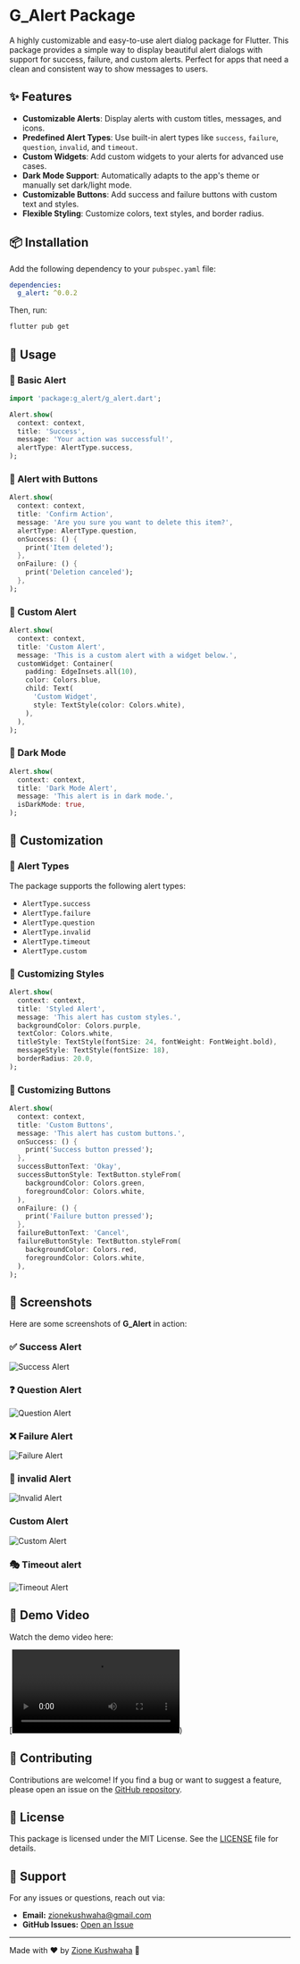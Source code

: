 # G_Alert Package

A highly customizable and easy-to-use alert dialog package for Flutter. This package provides a simple way to display beautiful alert dialogs with support for success, failure, and custom alerts. Perfect for apps that need a clean and consistent way to show messages to users.

## ✨ Features

- **Customizable Alerts**: Display alerts with custom titles, messages, and icons.
- **Predefined Alert Types**: Use built-in alert types like `success`, `failure`, `question`, `invalid`, and `timeout`.
- **Custom Widgets**: Add custom widgets to your alerts for advanced use cases.
- **Dark Mode Support**: Automatically adapts to the app's theme or manually set dark/light mode.
- **Customizable Buttons**: Add success and failure buttons with custom text and styles.
- **Flexible Styling**: Customize colors, text styles, and border radius.

## 📦 Installation

Add the following dependency to your `pubspec.yaml` file:

```yaml
dependencies:
  g_alert: ^0.0.2
```

Then, run:

```sh
flutter pub get
```

## 🚀 Usage

### 🔹 Basic Alert

```dart
import 'package:g_alert/g_alert.dart';

Alert.show(
  context: context,
  title: 'Success',
  message: 'Your action was successful!',
  alertType: AlertType.success,
);
```

### 🔹 Alert with Buttons

```dart
Alert.show(
  context: context,
  title: 'Confirm Action',
  message: 'Are you sure you want to delete this item?',
  alertType: AlertType.question,
  onSuccess: () {
    print('Item deleted');
  },
  onFailure: () {
    print('Deletion canceled');
  },
);
```

### 🔹 Custom Alert

```dart
Alert.show(
  context: context,
  title: 'Custom Alert',
  message: 'This is a custom alert with a widget below.',
  customWidget: Container(
    padding: EdgeInsets.all(10),
    color: Colors.blue,
    child: Text(
      'Custom Widget',
      style: TextStyle(color: Colors.white),
    ),
  ),
);
```

### 🔹 Dark Mode

```dart
Alert.show(
  context: context,
  title: 'Dark Mode Alert',
  message: 'This alert is in dark mode.',
  isDarkMode: true,
);
```

## 🎨 Customization

### 🔹 Alert Types

The package supports the following alert types:

- `AlertType.success`
- `AlertType.failure`
- `AlertType.question`
- `AlertType.invalid`
- `AlertType.timeout`
- `AlertType.custom`

### 🔹 Customizing Styles

```dart
Alert.show(
  context: context,
  title: 'Styled Alert',
  message: 'This alert has custom styles.',
  backgroundColor: Colors.purple,
  textColor: Colors.white,
  titleStyle: TextStyle(fontSize: 24, fontWeight: FontWeight.bold),
  messageStyle: TextStyle(fontSize: 18),
  borderRadius: 20.0,
);
```

### 🔹 Customizing Buttons

```dart
Alert.show(
  context: context,
  title: 'Custom Buttons',
  message: 'This alert has custom buttons.',
  onSuccess: () {
    print('Success button pressed');
  },
  successButtonText: 'Okay',
  successButtonStyle: TextButton.styleFrom(
    backgroundColor: Colors.green,
    foregroundColor: Colors.white,
  ),
  onFailure: () {
    print('Failure button pressed');
  },
  failureButtonText: 'Cancel',
  failureButtonStyle: TextButton.styleFrom(
    backgroundColor: Colors.red,
    foregroundColor: Colors.white,
  ),
);
```

## 📸 Screenshots

Here are some screenshots of **G_Alert** in action:

### ✅ Success Alert

![Success Alert](https://github.com/zione-kushwaha/g_alert/raw/main/assets/images/g1.jpg)

### ❓ Question Alert

![Question Alert](https://github.com/zione-kushwaha/g_alert/raw/main/assets/images/g2.jpg)

### ❌ Failure Alert

![Failure Alert](https://github.com/zione-kushwaha/g_alert/raw/main/assets/images/g3.jpg)

### 🔷 invalid Alert

![Invalid Alert](https://github.com/zione-kushwaha/g_alert/raw/main/assets/images/g4.jpg)

### Custom Alert

![Custom Alert](https://github.com/zione-kushwaha/g_alert/raw/main/assets/images/g5.jpg)

### 🎭 Timeout alert

![Timeout Alert](https://github.com/zione-kushwaha/g_alert/raw/main/assets/images/g6.jpg)

## 🎥 Demo Video

Watch the demo video here:

[![Watch the demo](assets/video/g_alert_video.mp4))

## 🤝 Contributing

Contributions are welcome! If you find a bug or want to suggest a feature, please open an issue on the [GitHub repository](https://github.com/zione-kushwaha/g_alert.git).

## 📜 License

This package is licensed under the MIT License. See the [LICENSE](LICENSE) file for details.

## 💬 Support

For any issues or questions, reach out via:

- **Email:** zionekushwaha@gmail.com
- **GitHub Issues:** [Open an Issue](https://github.com/zione-kushwaha/g_alert/issues)

---

Made with ❤️ by [Zione Kushwaha](https://github.com/zione-kushwaha) 🚀
